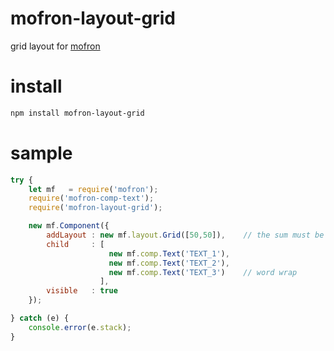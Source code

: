 # mofron-layout-grid
grid layout for [mofron](https://github.com/simpart/mofron)

# install
```bash
npm install mofron-layout-grid
```

# sample
```js
try {
    let mf   = require('mofron');
    require('mofron-comp-text');
    require('mofron-layout-grid');

    new mf.Component({
        addLayout : new mf.layout.Grid([50,50]),    // the sum must be 100
        child     : [ 
                      new mf.comp.Text('TEXT_1'),
                      new mf.comp.Text('TEXT_2'),
                      new mf.comp.Text('TEXT_3')    // word wrap
                    ],
        visible   : true
    });

} catch (e) {
    console.error(e.stack);
}
```
